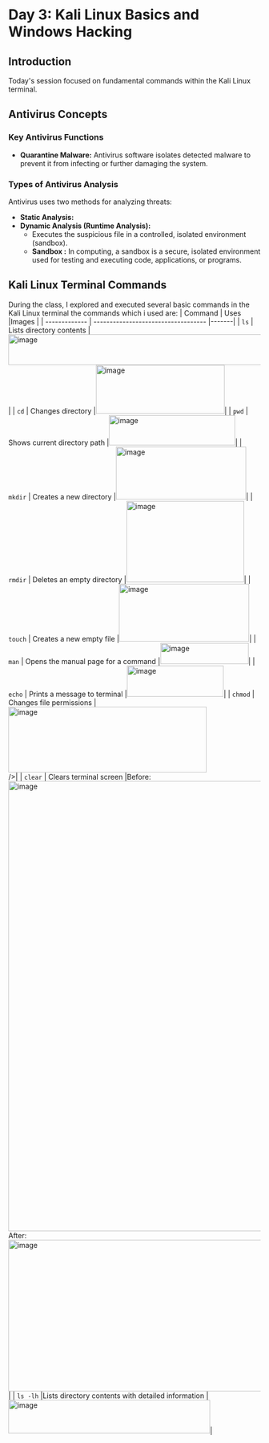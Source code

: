 # Day 3: Kali Linux Basics and Windows Hacking

## Introduction

Today's session focused on fundamental commands within the Kali Linux terminal.
## Antivirus Concepts
### Key Antivirus Functions

* **Quarantine Malware:** Antivirus software isolates detected malware to prevent it from infecting or further damaging the system.

### Types of Antivirus Analysis

Antivirus uses two methods for analyzing threats:

* **Static Analysis:**
* **Dynamic Analysis (Runtime Analysis):**
    * Executes the suspicious file in a controlled, isolated environment (sandbox).
    * **Sandbox :** In computing, a sandbox is a secure, isolated environment used for testing and executing code, applications, or programs. 
## Kali Linux Terminal Commands
During the class, I explored and executed several basic commands in the Kali Linux terminal the commands which i used are:
| Command       | Uses                                |Images |
| ------------- | ----------------------------------- |-------|
| `ls`          | Lists directory contents            |<img width="805" height="61" alt="image" src="https://github.com/user-attachments/assets/7a7a5e32-6e38-4a03-a937-8ecf342b69e6" />|
| `cd`          | Changes directory                   |<img width="257" height="97" alt="image" src="https://github.com/user-attachments/assets/f2889d76-59bc-48b5-950f-4db2cfddacf5" />|
| `pwd`         | Shows current directory path        |<img width="252" height="60" alt="image" src="https://github.com/user-attachments/assets/eed05587-9c6e-4a1d-9938-1c3d614c3474" />|
| `mkdir`       | Creates a new directory             |<img width="260" height="105" alt="image" src="https://github.com/user-attachments/assets/054001a9-17eb-4258-aa77-eb6321e9b56c" />|
| `rmdir`       | Deletes an empty directory          |<img width="235" height="162" alt="image" src="https://github.com/user-attachments/assets/06090a09-0ad1-46db-9c91-90ccfb0d3458" />|
| `touch`       | Creates a new empty file            |<img width="260" height="115" alt="image" src="https://github.com/user-attachments/assets/6c7831d1-1d23-448b-900b-c260df7e28da" />|
| `man`         | Opens the manual page for a command |<img width="176" height="42" alt="image" src="https://github.com/user-attachments/assets/04c9d7ed-1022-4f87-b857-806a9f63d58d" />|
| `echo`        | Prints a message to terminal        |<img width="193" height="62" alt="image" src="https://github.com/user-attachments/assets/8e226830-3c15-4aa6-8f8e-eaafe4ff54da" />|
| `chmod`       | Changes file permissions            |<img width="396" height="131" alt="image" src="https://github.com/user-attachments/assets/dea146ba-5992-4a18-9c17-d82be1052da6" /> <br>  />|
| `clear`       | Clears terminal screen              |Before:<img width="1048" height="897" alt="image" src="https://github.com/user-attachments/assets/84b275cc-ab8b-44bf-baef-d9404e5860c0" /> After:<img width="1057" height="302" alt="image" src="https://github.com/user-attachments/assets/45a1d878-5970-4c74-9047-44c41338ad4e" />|
| `ls -lh`      |Lists directory contents with detailed information |<img width="403" height="67" alt="image" src="https://github.com/user-attachments/assets/3a47ec66-3361-484f-bf48-c44e6cd1be50" />|

